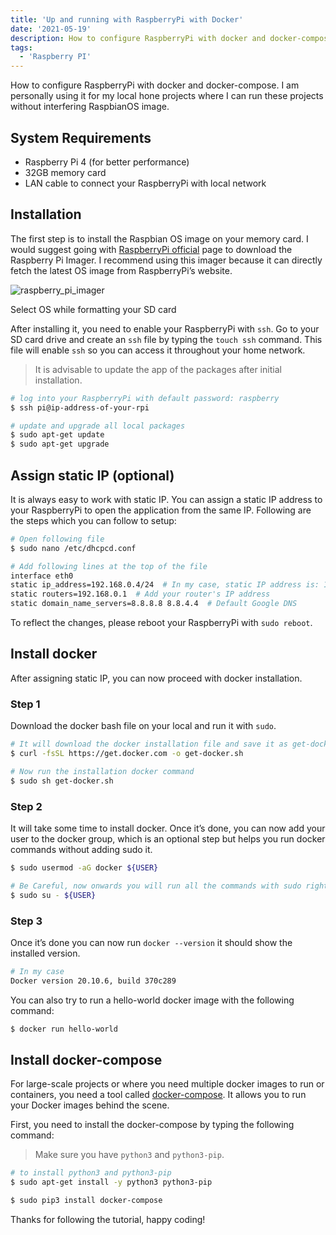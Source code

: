 ```yaml
---
title: 'Up and running with RaspberryPi with Docker'
date: '2021-05-19'
description: How to configure RaspberryPi with docker and docker-compose.
tags:
  - 'Raspberry PI'
---
```


How to configure RaspberryPi with docker and docker-compose. I am personally using it for my local hone projects where I can run these projects without interfering RaspbianOS image.

## System Requirements

- Raspberry Pi 4 (for better performance)
- 32GB memory card
- LAN cable to connect your RaspberryPi with local network

## Installation

The first step is to install the Raspbian OS image on your memory card. I would suggest going with [RaspberryPi official](https://www.raspberrypi.org/software/) page to download the Raspberry Pi Imager. I recommend using this imager because it can directly fetch the latest OS image from RaspberryPi’s website.

![raspberry_pi_imager](/assets/images/blog/L2julT0PS.png "raspberry_pi_imager")

Select OS while formatting your SD card

After installing it, you need to enable your RaspberryPi with `ssh`. Go to your SD card drive and create an `ssh` file by typing the `touch ssh` command. This file will enable `ssh` so you can access it throughout your home network.

> It is advisable to update the app of the packages after initial installation.

```bash
# log into your RaspberryPi with default password: raspberry
$ ssh pi@ip-address-of-your-rpi

# update and upgrade all local packages
$ sudo apt-get update
$ sudo apt-get upgrade
```

## Assign static IP (optional)

It is always easy to work with static IP. You can assign a static IP address to your RaspberryPi to open the application from the same IP. Following are the steps which you can follow to setup:

```bash
# Open following file
$ sudo nano /etc/dhcpcd.conf

# Add following lines at the top of the file
interface eth0
static ip_address=192.168.0.4/24  # In my case, static IP address is: 192.168.0.4
static routers=192.168.0.1  # Add your router's IP address
static domain_name_servers=8.8.8.8 8.8.4.4  # Default Google DNS
```

To reflect the changes, please reboot your RaspberryPi with `sudo reboot`.

## Install docker

After assigning static IP, you can now proceed with docker installation.

### Step 1

Download the docker bash file on your local and run it with `sudo`.

```bash
# It will download the docker installation file and save it as get-docker.sh
$ curl -fsSL https://get.docker.com -o get-docker.sh

# Now run the installation docker command
$ sudo sh get-docker.sh
```

### Step 2

It will take some time to install docker. Once it’s done, you can now add your user to the docker group, which is an optional step but helps you run docker commands without adding sudo it.

```bash
$ sudo usermod -aG docker ${USER}

# Be Careful, now onwards you will run all the commands with sudo rights
$ sudo su - ${USER}
```

### Step 3

Once it’s done you can now run `docker --version` it should show the installed version.

```bash
# In my case
Docker version 20.10.6, build 370c289
```

You can also try to run a hello-world docker image with the following command:

```bash
$ docker run hello-world
```

## Install docker-compose

For large-scale projects or where you need multiple docker images to run or containers, you need a tool called [docker-compose](https://docs.docker.com/compose/). It allows you to run your Docker images behind the scene.

First, you need to install the docker-compose by typing the following command:

> Make sure you have `python3` and `python3-pip`.

```bash
# to install python3 and python3-pip
$ sudo apt-get install -y python3 python3-pip
```

```bash
$ sudo pip3 install docker-compose
```

Thanks for following the tutorial, happy coding!
